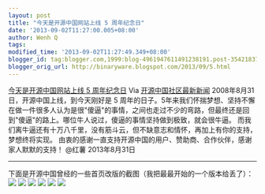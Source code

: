 ```yaml
---
layout: post
title: "今天是开源中国网站上线 5 周年纪念日"
date: '2013-09-02T11:27:00.005+08:00'
author: Wenh Q
tags:
modified_time: '2013-09-02T11:27:49.349+08:00'
blogger_id: tag:blogger.com,1999:blog-4961947611491238191.post-3542183790951384157
blogger_orig_url: http://binaryware.blogspot.com/2013/09/5.html
---
```

[
今天是开源中国网站上线 5
周年纪念日](http://www.oschina.net/news/43745/oschina-5-years)
Via [开源中国社区最新新闻](http://www.oschina.net/?from=rss)
2008年8月31日，开源中国上线，到今天刚好是 5
周年的日子。5年来我们怀揣梦想、坚持不懈在做一件很多人认为是很"傻逼"的事情，之间也走过不少的弯路，但最终还是回到"傻逼"的路上。哪位牛人说过，傻逼的事情坚持做到极致，就会很牛逼。
而我们离牛逼还有十万八千里，没有筋斗云，但不缺意志和情怀，再加上有你的支持，梦想终将实现。
由衷的感谢一直支持开源中国的用户、赞助商、合作伙伴，感谢家人默默的支持！
@红薯
2013年8月31日

* * * * *

下面是开源中国曾经的一些首页改版的截图（我把最最开始的一个版本给丢了）：
![](http://static.oschina.net/uploads/space/2013/0831/072614_tV6v_12.png)
![](http://static.oschina.net/uploads/space/2013/0831/072632_baPQ_12.png)
![](http://static.oschina.net/uploads/space/2013/0831/072644_YvUg_12.png)
![](http://static.oschina.net/uploads/space/2013/0831/072658_Gxof_12.png)
![](http://static.oschina.net/uploads/space/2013/0831/072709_v7II_12.png)
![](http://static.oschina.net/uploads/space/2013/0831/072720_w3sT_12.png)

